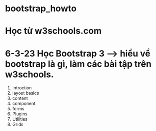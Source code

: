 # bootstrap_howto
# Học từ w3schools.com
# 6-3-23 Học Bootstrap 3 --> hiểu về bootstrap là gì, làm các bài tập trên w3schools.

1. Introction
2. layout basics
3. content
4. component
5. forms
6. Plugins
7. Utilities
8. Grids